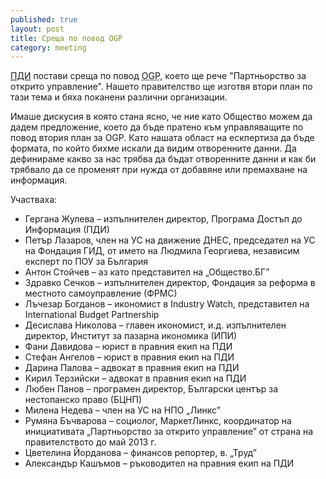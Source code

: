 ```yaml
---
published: true
layout: post
title: Среща по повод OGP
category: meeting
---
```


[ПДИ](http://www.aip-bg.org/ "Среща по повод OGP") постави среща по повод <abbr title="Open Government Partnership">OGP</abbr>, което ще рече "Партньорство за открито управление". Нашето правителство ще изготвя втори план по тази тема и бяха поканени различни организации. 

Имаше дискусия в която стана ясно, че ние като Общество можем да дадем предложение, което да бъде пратено към управляващите по повод втория план за OGP. Като нашата област на ескпертиза да бъде формата, по който бихме искали да видим отворенните данни. Да дефинираме какво за нас трябва да бъдат отворенните данни и как би трябвало да се променят при нужда от добавяне или премахване на информация.

Участваха:

- Гергана Жулева – изпълнителен директор, Програма Достъп до Информация (ПДИ)
- Петър Лазаров, член на УС на движение ДНЕС, председател на УС на Фондация ГИД, от името на Людмила Георгиева, независим експерт по ПОУ за България
- Антон Стойчев – аз като представител на „Общество.БГ”
- Здравко Сечков – изпълнителен директор, Фондация за реформа в местното самоуправление (ФРМС)
- Лъчезар Богданов – икономист в Industry Watch, представител на International Budget Partnership
- Десислава Николова – главен икономист, и.д. изпълнителен директор, Институт за пазарна икономика (ИПИ)
- Фани Давидова – юрист в правния екип на ПДИ
- Стефан Ангелов – юрист в правния екип на ПДИ
- Дарина Палова – адвокат в правния екип на ПДИ
- Кирил Терзийски – адвокат в правния екип на ПДИ
- Любен Панов – програмен директор, Български център за нестопанско право (БЦНП)
- Милена Недева – член на УС на НПО „Линкс”
- Румяна Бъчварова – социолог, МаркетЛинкс, координатор на инициативата „Партньорство за открито управление” от страна на правителството до май 2013 г.
- Цветелина Йорданова – финансов репортер, в. „Труд” 
- Александър Кашъмов – ръководител на правния екип на ПДИ